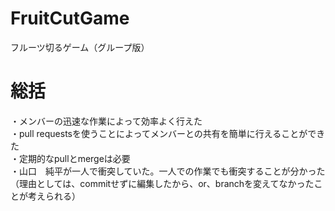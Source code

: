 # FruitCutGame
フルーツ切るゲーム（グループ版）

# 総括

 ・メンバーの迅速な作業によって効率よく行えた <br>
 ・pull requestsを使うことによってメンバーとの共有を簡単に行えることができた <br>
 ・定期的なpullとmergeは必要 <br>
 ・山口　純平が一人で衝突していた。一人での作業でも衝突することが分かった <br>
 （理由としては、commitせずに編集したから、or、branchを変えてなかったことが考えられる）
